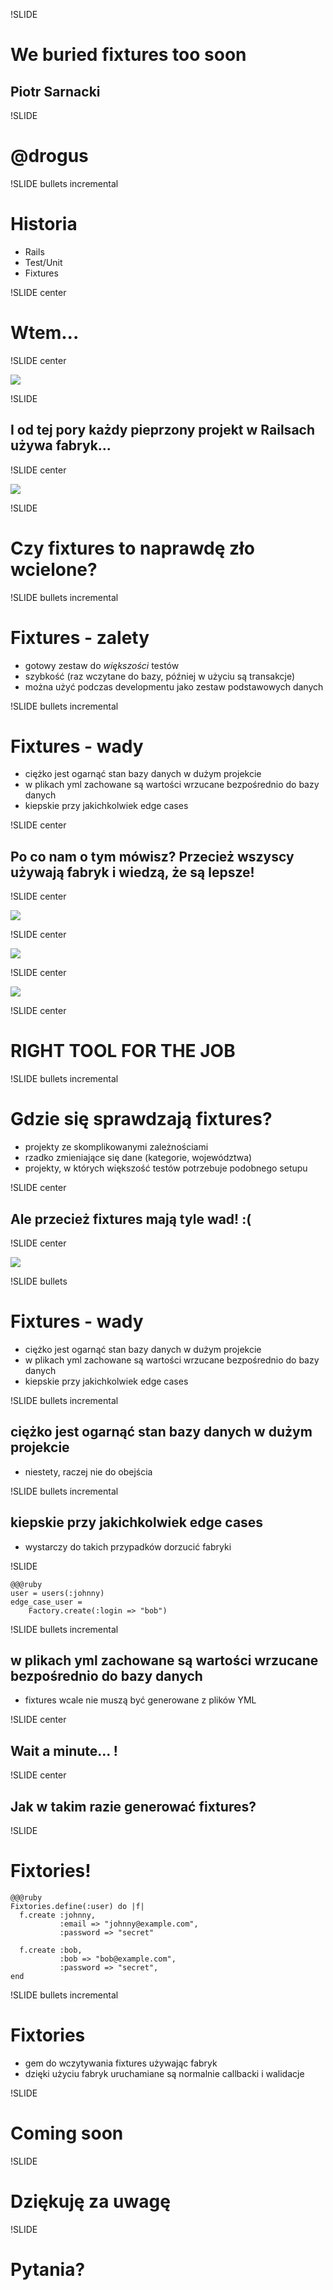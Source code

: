 !SLIDE
# We buried fixtures too soon #
## Piotr Sarnacki ##

!SLIDE

# @drogus #

!SLIDE bullets incremental

# Historia #

* Rails
* Test/Unit
* Fixtures

!SLIDE center

# Wtem... #

!SLIDE center

![](troll-factories.png)

!SLIDE

## I od tej pory każdy pieprzony projekt w Railsach używa fabryk... ##

!SLIDE center

![](troll-problem.png)

!SLIDE

# Czy fixtures to naprawdę zło wcielone? #

!SLIDE bullets incremental

# Fixtures - zalety #

* gotowy zestaw do *większości* testów
* szybkość (raz wczytane do bazy, później w użyciu są transakcje)
* można użyć podczas developmentu jako zestaw podstawowych danych

!SLIDE bullets incremental

# Fixtures - wady #

* ciężko jest ogarnąć stan bazy danych w dużym projekcie
* w plikach yml zachowane są wartości wrzucane bezpośrednio do bazy danych
* kiepskie przy jakichkolwiek edge cases

!SLIDE center

## Po co nam o tym mówisz? Przecież wszyscy używają fabryk i wiedzą, że są lepsze! ##

!SLIDE center

![](pedo-sad-panda.png)

!SLIDE center

![](sadpanda.gif)

!SLIDE center

![](righttool.png)

!SLIDE center

# RIGHT TOOL FOR THE JOB #

!SLIDE bullets incremental

# Gdzie się sprawdzają fixtures? #

* projekty ze skomplikowanymi zależnościami
* rzadko zmieniające się dane (kategorie, województwa)
* projekty, w których większość testów potrzebuje podobnego setupu

!SLIDE center

## Ale przecież fixtures mają tyle wad! :( ##

!SLIDE center

![](go_cry_emo_kid.jpg)

!SLIDE bullets

# Fixtures - wady #

* ciężko jest ogarnąć stan bazy danych w dużym projekcie
* w plikach yml zachowane są wartości wrzucane bezpośrednio do bazy danych
* kiepskie przy jakichkolwiek edge cases

!SLIDE bullets incremental

## ciężko jest ogarnąć stan bazy danych w dużym projekcie ##

* niestety, raczej nie do obejścia

!SLIDE bullets incremental

## kiepskie przy jakichkolwiek edge cases ##

* wystarczy do takich przypadków dorzucić fabryki

!SLIDE

    @@@ruby
    user = users(:johnny)
    edge_case_user =
        Factory.create(:login => "bob")


!SLIDE bullets incremental

## w plikach yml zachowane są wartości wrzucane bezpośrednio do bazy danych ##

* fixtures wcale nie muszą być generowane z plików YML

!SLIDE center

## Wait a minute... ! ##

!SLIDE center

## Jak w takim razie generować fixtures? ##

!SLIDE

# Fixtories! #

    @@@ruby
    Fixtories.define(:user) do |f|
      f.create :johnny,
               :email => "johnny@example.com",
               :password => "secret"

      f.create :bob,
               :bob => "bob@example.com",
               :password => "secret",
    end

!SLIDE bullets incremental

# Fixtories #

* gem do wczytywania fixtures używając fabryk
* dzięki użyciu fabryk uruchamiane są normalnie callbacki i walidacje

!SLIDE

# Coming soon #

!SLIDE

# Dziękuję za uwagę #

!SLIDE

# Pytania? #
